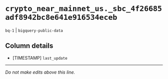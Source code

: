 # `crypto_near_mainnet_us._sbc_4f26685adf8942bc8e641e916534eceb`
`bq-1` | `bigquery-public-data`

## Column details
* [TIMESTAMP] `last_update`

-------------------------------------------------------------------------------
*Do not make edits above this line.*
